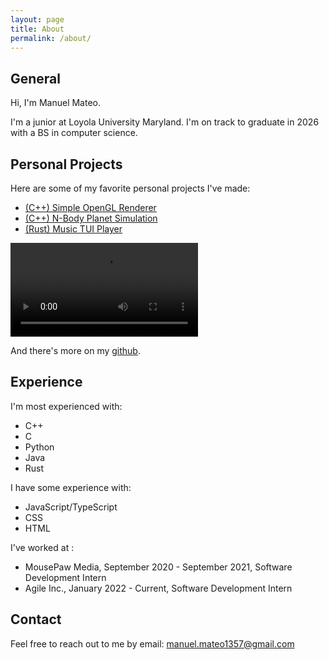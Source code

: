 ```yaml
---
layout: page
title: About
permalink: /about/
---
```



## General

Hi, I'm Manuel Mateo.

I'm a junior at Loyola University Maryland. I'm on track to graduate in 2026 with a BS in computer science.

## Personal Projects

Here are some of my favorite personal projects I've made:

- [(C++) Simple OpenGL Renderer](https://github.com/yekyam/SOGL-Renderer)
- [(C++) N-Body Planet Simulation](https://github.com/yekyam/N-Body-Sim)
- [(Rust) Music TUI Player](https://github.com/yekyam/mm_music_tui)

<video src="https://github.com/yekyam/yekyam.github.io/assets/53839024/e9081f8b-2161-4ff0-b6b6-03601d991223" controls="controls" style="max-width: 730px;">
</video>


And there's more on my [github](https://github.com/yekyam).


## Experience

I'm most experienced with:
- C++
- C
- Python
- Java
- Rust

I have some experience with:
- JavaScript/TypeScript
- CSS
- HTML

I've worked at :
- MousePaw Media, September 2020 - September 2021, Software Development Intern
- Agile Inc., January 2022 - Current, Software Development Intern

## Contact

Feel free to reach out to me by email: manuel.mateo1357@gmail.com

